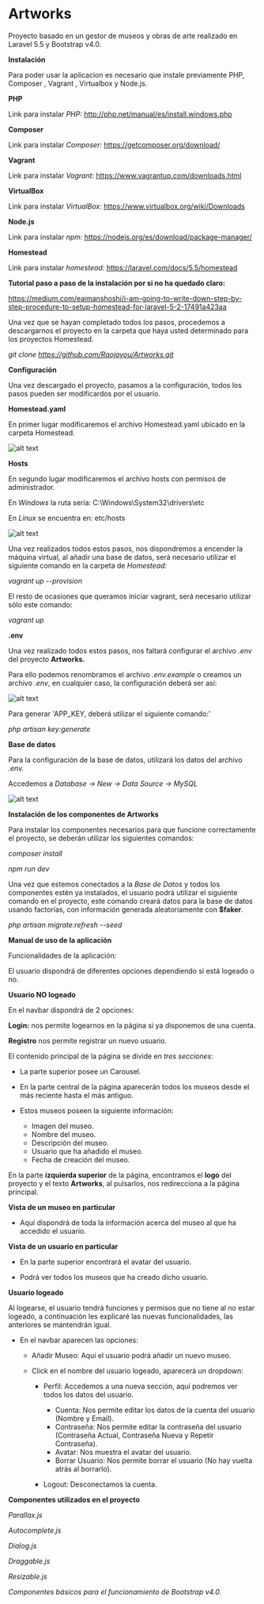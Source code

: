 # Artworks
Proyecto basado en un gestor de museos y obras de arte realizado en Laravel 5.5 y Bootstrap v4.0.

**Instalación**

Para poder usar la aplicacion es necesario que instale previamente PHP, Composer , Vagrant , Virtualbox y Node.js.

**PHP**

Link para instalar _PHP:_ http://php.net/manual/es/install.windows.php

**Composer**

Link para instalar _Composer:_ https://getcomposer.org/download/

**Vagrant**

Link para instalar _Vagrant:_ https://www.vagrantup.com/downloads.html

**VirtualBox**

Link para instalar _VirtualBox:_ https://www.virtualbox.org/wiki/Downloads

**Node.js**

Link para instalar _npm:_ https://nodejs.org/es/download/package-manager/

**Homestead**

Link para instalar _homestead:_ https://laravel.com/docs/5.5/homestead

**Tutorial paso a paso de la instalación por si no ha quedado claro:**

https://medium.com/eaimanshoshi/i-am-going-to-write-down-step-by-step-procedure-to-setup-homestead-for-laravel-5-2-17491a423aa

Una vez que se hayan completado todos los pasos, procedemos a descargarnos el proyecto en la carpeta que haya usted determinado para los proyectos Homestead.

_git clone https://github.com/Raojayou/Artworks.git_

**Configuración**

Una vez descargado el proyecto, pasamos a la configuración, todos los pasos pueden ser modificardos por el usuario.

**Homestead.yaml**

En primer lugar modificaremos el archivo Homestead.yaml ubicado en la carpeta Homestead.

![alt text](https://i.imgur.com/tuQpuUx.png)

**Hosts**

En segundo lugar modificaremos el archivo hosts con permisos de administrador.

En _Windows_ la ruta sería: C:\Windows\System32\drivers\etc

En _Linux_ se encuentra en: etc/hosts

![alt text](https://i.imgur.com/i3PjTJB.png)

Una vez realizados todos estos pasos, nos dispondremos a encender la máquina virtual, al añadir una base de datos, será necesario utilizar el siguiente comando en la carpeta de _Homestead:_

_vagrant up --provision_

El resto de ocasiones que queramos iniciar vagrant, será necesario utilizar sólo este comando:

_vagrant up_

**.env**

Una vez realizado todos estos pasos, nos faltará configurar el archivo _.env_ del proyecto **Artworks.** 

Para ello podemos renombramos el archivo _.env.example_ o creamos un archivo _.env_, en cualquier caso, la configuración deberá ser así:

![alt text](https://i.imgur.com/aRAExpb.png)

Para generar 'APP_KEY, deberá utilizar el siguiente comando:'

_php artisan key:generate_

**Base de datos**

Para la configuración de la base de datos, utilizará los datos del archivo _.env._

Accedemos a _Database -> New -> Data Source -> MySQL_

![alt text](https://i.imgur.com/tTQ6Ahx.png)

**Instalación de los componentes de Artworks**

Para instalar los componentes necesarios para que funcione correctamente el proyecto, se deberán utilizar los siguientes comandos:

_composer install_

_npm run dev_

Una vez que estemos conectados a la _Base de Datos_ y todos los componentes estén ya instalados, el usuario podrá utilizar el siguiente comando en el proyecto, este comando creará datos para la base de datos usando factorías, con información generada aleatoriamente con **$faker**.

_php artisan migrate:refresh --seed_

**Manual de uso de la aplicación**

Funcionalidades de la aplicación:

El usuario dispondrá de diferentes opciones dependiendo si está logeado o no.

**Usuario NO logeado**

En el navbar dispondrá de 2 opciones:

**Login:** nos permite logearnos en la página si ya disponemos de una cuenta.

**Registro** nos permite registrar un nuevo usuario.

El contenido principal de la página se divide en _tres secciones_:

* La parte superior posee un Carousel.

* En la parte central de la página aparecerán todos los museos desde el más reciente hasta el más antiguo.
 
* Estos museos poseen la siguiente información:

    * Imagen del museo.
    * Nombre del museo.
    * Descripción del museo.
    * Usuario que ha añadido el museo.
    * Fecha de creación del museo.
    
En la parte **izquierda superior** de la página, encontramos el **logo** del proyecto y el texto **Artworks**, al pulsarlos, nos redirecciona a la página principal.

**Vista de un museo en particular**

* Aquí dispondrá de toda la información acerca del museo al que ha accedido el usuario.

**Vista de un usuario en particular**

* En la parte superior encontrará el avatar del usuario.

* Podrá ver todos los museos que ha creado dicho usuario.

**Usuario logeado**

Al logearse, el usuario tendrá funciones y permisos que no tiene al no estar logeado, a continuación les explicaré las nuevas funcionalidades, las anteriores se mantendrán igual.

* En el navbar aparecen las opciones:

    * Añadir Museo: Aquí el usuario podrá añadir un nuevo museo.
    * Click en el nombre del usuario logeado, aparecerá un dropdown:
    
        * Perfil: Accedemos a una nueva sección, aquí podremos ver todos los datos del usuario.
            
            * Cuenta: Nos permite editar los datos de la cuenta del usuario (Nombre y Email).
            * Contraseña: Nos permite editar la contraseña del usuario (Contraseña Actual, Contraseña Nueva y Repetir Contraseña).
            * Avatar: Nos muestra el avatar del usuario.
            * Borrar Usuario: Nos permite borrar el usuario (No hay vuelta atrás al borrarlo).
        * Logout: Desconectamos la cuenta.

**Componentes utilizados en el proyecto**

_Parallax.js_

_Autocomplete.js_

_Dialog.js_

_Draggable.js_

_Resizable.js_

_Componentes básicos para el funcionamiento de Bootstrap v4.0._


